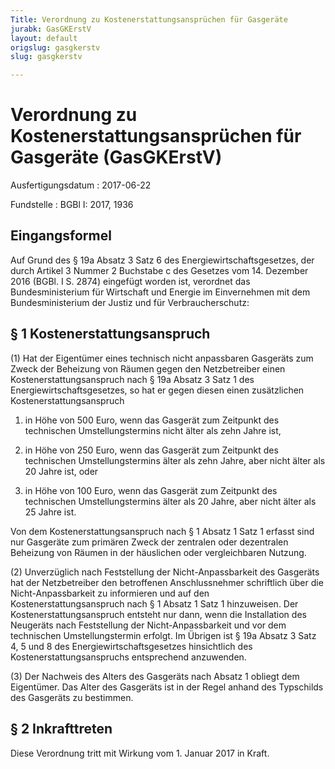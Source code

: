 ```yaml
---
Title: Verordnung zu Kostenerstattungsansprüchen für Gasgeräte
jurabk: GasGKErstV
layout: default
origslug: gasgkerstv
slug: gasgkerstv

---
```


# Verordnung zu Kostenerstattungsansprüchen für Gasgeräte (GasGKErstV)

Ausfertigungsdatum
:   2017-06-22

Fundstelle
:   BGBl I: 2017, 1936


## Eingangsformel

Auf Grund des § 19a Absatz 3 Satz 6 des Energiewirtschaftsgesetzes, der durch Artikel 3 Nummer 2 Buchstabe c des Gesetzes vom 14. Dezember 2016 (BGBl. I S. 2874) eingefügt worden ist, verordnet das Bundesministerium für Wirtschaft und Energie im Einvernehmen mit dem Bundesministerium der Justiz und für Verbraucherschutz:


## § 1 Kostenerstattungsanspruch

(1) Hat der Eigentümer eines technisch nicht anpassbaren Gasgeräts zum Zweck der Beheizung von Räumen gegen den Netzbetreiber einen Kostenerstattungsanspruch nach § 19a Absatz 3 Satz 1 des Energiewirtschaftsgesetzes, so hat er gegen diesen einen zusätzlichen Kostenerstattungsanspruch

1.  in Höhe von 500 Euro, wenn das Gasgerät zum Zeitpunkt des technischen Umstellungstermins nicht älter als zehn Jahre ist,


2.  in Höhe von 250 Euro, wenn das Gasgerät zum Zeitpunkt des technischen Umstellungstermins älter als zehn Jahre, aber nicht älter als 20 Jahre ist, oder


3.  in Höhe von 100 Euro, wenn das Gasgerät zum Zeitpunkt des technischen Umstellungstermins älter als 20 Jahre, aber nicht älter als 25 Jahre ist.



Von dem Kostenerstattungsanspruch nach § 1 Absatz 1 Satz 1 erfasst sind nur Gasgeräte zum primären Zweck der zentralen oder dezentralen Beheizung von Räumen in der häuslichen oder vergleichbaren Nutzung.

(2) Unverzüglich nach Feststellung der Nicht-Anpassbarkeit des Gasgeräts hat der Netzbetreiber den betroffenen Anschlussnehmer schriftlich über die Nicht-Anpassbarkeit zu informieren und auf den Kostenerstattungsanspruch nach § 1 Absatz 1 Satz 1 hinzuweisen. Der Kostenerstattungsanspruch entsteht nur dann, wenn die Installation des Neugeräts nach Feststellung der Nicht-Anpassbarkeit und vor dem technischen Umstellungstermin erfolgt. Im Übrigen ist § 19a Absatz 3 Satz 4, 5 und 8 des Energiewirtschaftsgesetzes hinsichtlich des Kostenerstattungsanspruchs entsprechend anzuwenden.

(3) Der Nachweis des Alters des Gasgeräts nach Absatz 1 obliegt dem Eigentümer. Das Alter des Gasgeräts ist in der Regel anhand des Typschilds des Gasgeräts zu bestimmen.


## § 2 Inkrafttreten

Diese Verordnung tritt mit Wirkung vom 1. Januar 2017 in Kraft.

